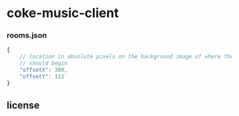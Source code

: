 # coke-music-client

### rooms.json
```javascript
{
    // location in absolute pixels on the background image of where the tilemap
    // should begin
    "offsetX": 380,
    "offsetY": 112
}
```

## license
